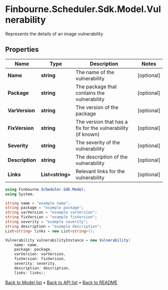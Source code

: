 # Finbourne.Scheduler.Sdk.Model.Vulnerability
Represents the details of an image vulnerability

## Properties

Name | Type | Description | Notes
------------ | ------------- | ------------- | -------------
**Name** | **string** | The name of the vulnerability | [optional] 
**Package** | **string** | The package that contains the vulnerability | [optional] 
**VarVersion** | **string** | The version of the package | [optional] 
**FixVersion** | **string** | The version that has a fix for the vulnerability (if known) | [optional] 
**Severity** | **string** | The severity of the vulnerability | [optional] 
**Description** | **string** | The description of the vulnerability | [optional] 
**Links** | **List&lt;string&gt;** | Relevant links for the vulnerability | [optional] 

```csharp
using Finbourne.Scheduler.Sdk.Model;
using System;

string name = "example name";
string package = "example package";
string varVersion = "example varVersion";
string fixVersion = "example fixVersion";
string severity = "example severity";
string description = "example description";
List<string> links = new List<string>();

Vulnerability vulnerabilityInstance = new Vulnerability(
    name: name,
    package: package,
    varVersion: varVersion,
    fixVersion: fixVersion,
    severity: severity,
    description: description,
    links: links);
```

[Back to Model list](../README.md#documentation-for-models) &#8226; [Back to API list](../README.md#documentation-for-api-endpoints) &#8226; [Back to README](../README.md)
